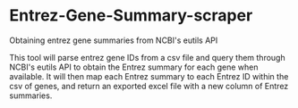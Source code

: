 # Entrez-Gene-Summary-scraper
Obtaining entrez gene summaries from NCBI's eutils API

This tool will parse entrez gene IDs from a csv file and query them through NCBI's eutils API to obtain the Entrez summary for each gene when available.
It will then map each Entrez summary to each Entrez ID within the csv of genes, and return an exported excel file with a new column of Entrez summaries.
